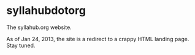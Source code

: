 syllahubdotorg
==============

The syllahub.org website.

As of Jan 24, 2013, the site is a redirect to a crappy HTML landing page.  Stay tuned.
